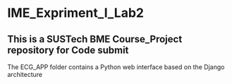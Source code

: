 # IME_Expriment_I_Lab2
## This is a SUSTech BME Course_Project repository for Code submit 
The ECG_APP folder contains a Python web interface based on the Django architecture
